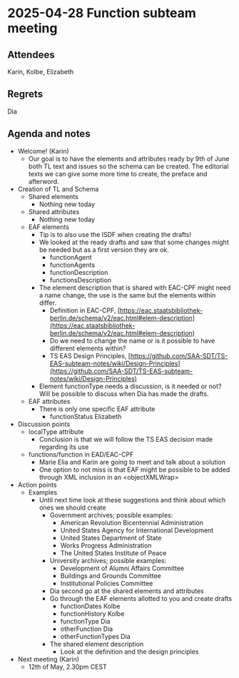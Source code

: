 # 2025-04-28 Function subteam meeting


## Attendees

Karin, Kolbe, Elizabeth 


## Regrets

Dia


## Agenda and notes



* Welcome! (Karin)
    * Our goal is to have the elements and attributes ready by 9th of June both TL text and issues so the schema can be created. The editorial texts we can give some more time to create, the preface and afterword.
* Creation of TL and Schema
    * Shared elements
        * Nothing new today
    * Shared attributes
        * Nothing new today
    * EAF elements
        * Tip is to also use the ISDF when creating the drafts!
        * We looked at the ready drafts and saw that some changes might be needed but as a first version they are ok.
            * functionAgent
            * functionAgents
            * functionDescription
            * functionsDescription
        * The element description that is shared with EAC-CPF might need a name change, the use is the same but the elements within differ.
            * Definition in EAC-CPF, [https://eac.staatsbibliothek-berlin.de/schema/v2/eac.html#elem-description](https://eac.staatsbibliothek-berlin.de/schema/v2/eac.html#elem-description) 
            * Do we need to change the name or is it possible to have different elements within?
            * TS EAS Design Principles, [https://github.com/SAA-SDT/TS-EAS-subteam-notes/wiki/Design-Principles](https://github.com/SAA-SDT/TS-EAS-subteam-notes/wiki/Design-Principles) 
        * Element functionType needs a discussion, is it needed or not? Will be possible to discuss when Dia has made the drafts.
    * EAF attributes
        * There is only one specific EAF attribute
            * functionStatus Elizabeth
* Discussion points
    * localType attribute
        * Conclusion is that we will follow the TS EAS decision made regarding its use
    * functions/function in EAD/EAC-CPF
        * Marie Elia and Karin are going to meet and talk about a solution
        * One option to not miss is that EAF might be possible to be added through XML inclusion in an &lt;objectXMLWrap> 
* Action points
   * Examples
      * Until next time look at these suggestions and think about which ones we should create
          * Government archives; possible examples:
            * American Revolution Bicentennial Administration
            * United States Agency for International Development
            * United States Department of State
            * Works Progress Administration
            * The United States Institute of Peace
          * University archives; possible examples:
            * Development of Alumni Affairs Committee
            * Buildings and Grounds Committee
            * Institutional Policies Committee
        * Dia second go at the shared elements and attributes
        * Go through the EAF elements allotted to you and create drafts
            * functionDates 	Kolbe
            * functionHistory Kolbe
            * functionType Dia
            * otherFunction 	Dia
            * otherFunctionTypes Dia
        * The shared element description
            * Look at the definition and the design principles
* Next meeting (Karin)
    * 12th of May, 2.30pm CEST
